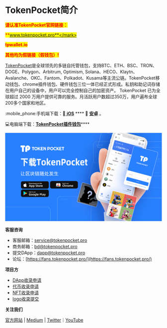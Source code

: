 # TokenPocket简介

<mark style="color:red;">**请认准TokenPocket官网链接：**</mark>

<mark style="color:red;">**www.tokenpocket.pro**</mark>

<mark style="color:red;">**tpwallet.io**</mark>&#x20;

<mark style="color:red;">**其他均为假链接（假钱包）!**</mark>

[TokenPocket](https://www.tokenpocket.pro/)是全球领先的多链自托管钱包，支持BTC、ETH、BSC、TRON、DOGE、Polygon、Arbitrum, Optimism, Solana、HECO、Klaytn、Avalanche、OKC、Fantom、Polkadot、Kusama等主流公链。TokenPocket移动钱包、chrome插件钱包、硬件钱包三位一体已经正式形成。私钥和助记词存储在用户自己的设备中，用户可以完全控制自己的加密资产。 TokenPocket 已为全球超过 2000 万用户提供可靠的服务。月活跃用户数超过350万，用户遍布全球200多个国家和地区。

:mobile\_phone:手机端下载：🍎[ **iOS**](https://apps.apple.com/hk/app/tp-global-wallet/id6444625622) **** 🤖 [**安卓**](https://play.google.com/store/apps/details?id=vip.mytokenpocket) 。

💻电脑端下载：[**TokenPocket插件钱包**](https://extension.tokenpocket.pro/#/)****

![](<.gitbook/assets/tp 拷贝.png>)

**客服咨询**

* 客服邮箱：service@tokenpocket.pro
* 商务邮箱：bd@tokenpocket.pro
* 提交DApp：dapp@tokenpocket.pro
* 论坛：[https://fans.tokenpocket.pro/](https://fans.tokenpocket.pro/)



**项目方**

* [DApp收录申请](https://www.tokenpocket.pro/zh/submit/dapp)
* [代币收录申请](https://www.tokenpocket.pro/zh/submit/token)
* [NFT收录申请](https://tokenpocket.pro/zh/submit/nft)
* [logo收录提交](https://help.tokenpocket.pro/cn/developer/submit-logo)

**关注我们**

[官方网站](https://www.tokenpocket.pro/) |  [Medium](https://tokenpocket-gm.medium.com/)  |  [Twitter](https://twitter.com/TokenPocket\_TP)｜[YouTube](https://www.youtube.com/channel/UCudaS5hcbqUaMtOGHmQ2e0A)&#x20;

